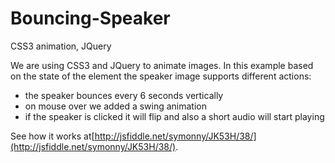 Bouncing-Speaker
================

CSS3 animation, JQuery 

We are using CSS3 and JQuery to animate images. In this example based on the state of the element the speaker image supports different actions:
* the speaker bounces every 6 seconds vertically
* on mouse over we added a swing animation
* if the speaker is clicked it will flip and also a short audio will start playing   

See how it works at[http://jsfiddle.net/symonny/JK53H/38/](http://jsfiddle.net/symonny/JK53H/38/).